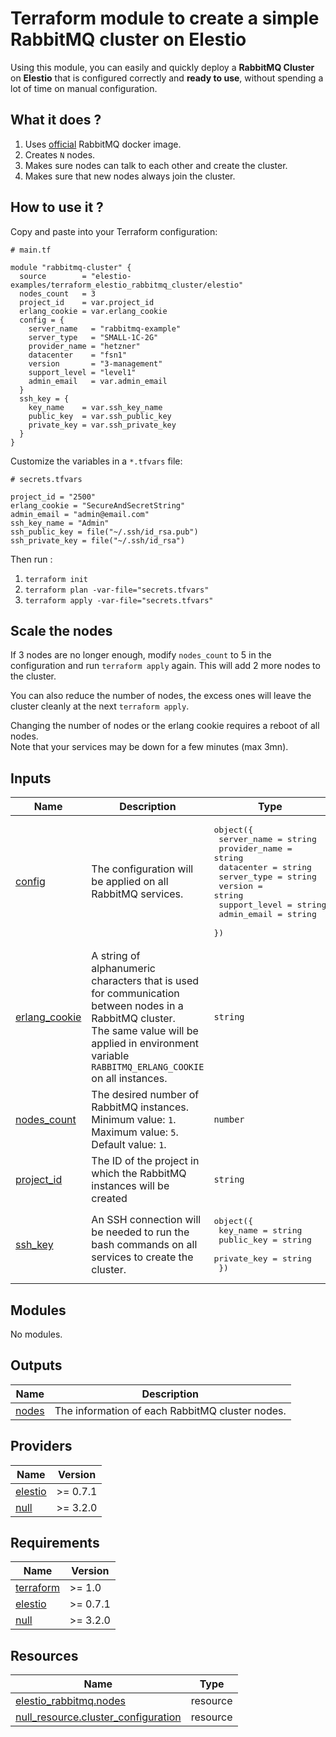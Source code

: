 # Terraform module to create a simple RabbitMQ cluster on Elestio

Using this module, you can easily and quickly deploy a **RabbitMQ Cluster** on **Elestio** that is configured correctly and **ready to use**, without spending a lot of time on manual configuration.

## What it does ?

1. Uses [official](https://hub.docker.com/_/rabbitmq/) RabbitMQ docker image.
2. Creates `N` nodes.
3. Makes sure nodes can talk to each other and create the cluster.
4. Makes sure that new nodes always join the cluster.

<!-- BEGIN_TF_DOCS -->


## How to use it ?

Copy and paste into your Terraform configuration:

```hcl
# main.tf

module "rabbitmq-cluster" {
  source        = "elestio-examples/terraform_elestio_rabbitmq_cluster/elestio"
  nodes_count   = 3
  project_id    = var.project_id
  erlang_cookie = var.erlang_cookie
  config = {
    server_name   = "rabbitmq-example"
    server_type   = "SMALL-1C-2G"
    provider_name = "hetzner"
    datacenter    = "fsn1"
    version       = "3-management"
    support_level = "level1"
    admin_email   = var.admin_email
  }
  ssh_key = {
    key_name    = var.ssh_key_name
    public_key  = var.ssh_public_key
    private_key = var.ssh_private_key
  }
}
```

Customize the variables in a `*.tfvars` file:
```hcl
# secrets.tfvars

project_id = "2500"
erlang_cookie = "SecureAndSecretString"
admin_email = "admin@email.com"
ssh_key_name = "Admin"
ssh_public_key = file("~/.ssh/id_rsa.pub")
ssh_private_key = file("~/.ssh/id_rsa")
```

Then run :
1. `terraform init`
2. `terraform plan -var-file="secrets.tfvars"`
3. `terraform apply -var-file="secrets.tfvars"`

## Scale the nodes

If 3 nodes are no longer enough, modify `nodes_count` to 5 in the configuration and run `terraform apply` again.
This will add 2 more nodes to the cluster.

You can also reduce the number of nodes, the excess ones will leave the cluster cleanly at the next `terraform apply`.

Changing the number of nodes or the erlang cookie requires a reboot of all nodes.</br>Note that your services may be down for a few minutes (max 3mn).


## Inputs

| Name | Description | Type | Default | Required |
|------|-------------|------|---------|:--------:|
| <a name="input_config"></a> [config](#input\_config) | The configuration will be applied on all RabbitMQ services. | <pre>object({<br>    server_name   = string<br>    provider_name = string<br>    datacenter    = string<br>    server_type   = string<br>    version       = string<br>    support_level = string<br>    admin_email   = string<br>  })</pre> | n/a | yes |
| <a name="input_erlang_cookie"></a> [erlang\_cookie](#input\_erlang\_cookie) | A string of alphanumeric characters that is used for communication between nodes in a RabbitMQ cluster.<br>The same value will be applied in environment variable `RABBITMQ_ERLANG_COOKIE` on all instances. | `string` | n/a | yes |
| <a name="input_nodes_count"></a> [nodes\_count](#input\_nodes\_count) | The desired number of RabbitMQ instances.<br>Minimum value: `1`.<br>Maximum value: `5`.<br>Default value: `1`. | `number` | `1` | no |
| <a name="input_project_id"></a> [project\_id](#input\_project\_id) | The ID of the project in which the RabbitMQ instances will be created | `string` | n/a | yes |
| <a name="input_ssh_key"></a> [ssh\_key](#input\_ssh\_key) | An SSH connection will be needed to run the bash commands on all services to create the cluster. | <pre>object({<br>    key_name    = string<br>    public_key  = string<br>    private_key = string<br>  })</pre> | n/a | yes |
## Modules

No modules.
## Outputs

| Name | Description |
|------|-------------|
| <a name="output_nodes"></a> [nodes](#output\_nodes) | The information of each RabbitMQ cluster nodes. |
## Providers

| Name | Version |
|------|---------|
| <a name="provider_elestio"></a> [elestio](#provider\_elestio) | >= 0.7.1 |
| <a name="provider_null"></a> [null](#provider\_null) | >= 3.2.0 |
## Requirements

| Name | Version |
|------|---------|
| <a name="requirement_terraform"></a> [terraform](#requirement\_terraform) | >= 1.0 |
| <a name="requirement_elestio"></a> [elestio](#requirement\_elestio) | >= 0.7.1 |
| <a name="requirement_null"></a> [null](#requirement\_null) | >= 3.2.0 |
## Resources

| Name | Type |
|------|------|
| [elestio_rabbitmq.nodes](https://registry.terraform.io/providers/elestio/elestio/latest/docs/resources/rabbitmq) | resource |
| [null_resource.cluster_configuration](https://registry.terraform.io/providers/hashicorp/null/latest/docs/resources/resource) | resource |
<!-- END_TF_DOCS -->
